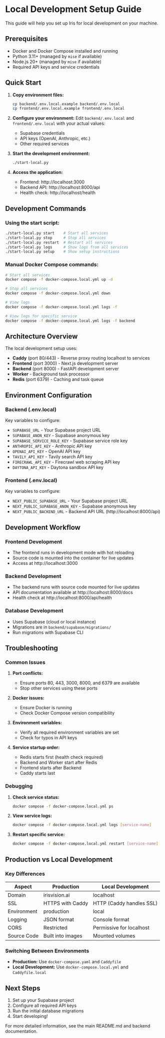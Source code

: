 # Local Development Setup Guide

This guide will help you set up Iris for local development on your machine.

## Prerequisites

- Docker and Docker Compose installed and running
- Python 3.11+ (managed by `mise` if available)
- Node.js 20+ (managed by `mise` if available)
- Required API keys and service credentials

## Quick Start

1. **Copy environment files:**
   ```bash
   cp backend/.env.local.example backend/.env.local
   cp frontend/.env.local.example frontend/.env.local
   ```

2. **Configure your environment:**
   Edit `backend/.env.local` and `frontend/.env.local` with your actual values:
   - Supabase credentials
   - API keys (OpenAI, Anthropic, etc.)
   - Other required services

3. **Start the development environment:**
   ```bash
   ./start-local.py
   ```

4. **Access the application:**
   - Frontend: http://localhost:3000
   - Backend API: http://localhost:8000/api
   - Health check: http://localhost/health

## Development Commands

### Using the start script:
```bash
./start-local.py start    # Start all services
./start-local.py stop     # Stop all services
./start-local.py restart  # Restart all services
./start-local.py logs     # Show logs from all services
./start-local.py setup    # Show setup instructions
```

### Manual Docker Compose commands:
```bash
# Start all services
docker compose -f docker-compose.local.yml up -d

# Stop all services
docker compose -f docker-compose.local.yml down

# View logs
docker compose -f docker-compose.local.yml logs -f

# View logs for specific service
docker compose -f docker-compose.local.yml logs -f backend
```

## Architecture Overview

The local development setup uses:

- **Caddy** (port 80/443) - Reverse proxy routing localhost to services
- **Frontend** (port 3000) - Next.js development server
- **Backend** (port 8000) - FastAPI development server
- **Worker** - Background task processor
- **Redis** (port 6379) - Caching and task queue

## Environment Configuration

### Backend (.env.local)
Key variables to configure:
- `SUPABASE_URL` - Your Supabase project URL
- `SUPABASE_ANON_KEY` - Supabase anonymous key
- `SUPABASE_SERVICE_ROLE_KEY` - Supabase service role key
- `ANTHROPIC_API_KEY` - Anthropic API key
- `OPENAI_API_KEY` - OpenAI API key
- `TAVILY_API_KEY` - Tavily search API key
- `FIRECRAWL_API_KEY` - Firecrawl web scraping API key
- `DAYTONA_API_KEY` - Daytona sandbox API key

### Frontend (.env.local)
Key variables to configure:
- `NEXT_PUBLIC_SUPABASE_URL` - Your Supabase project URL
- `NEXT_PUBLIC_SUPABASE_ANON_KEY` - Supabase anonymous key
- `NEXT_PUBLIC_BACKEND_URL` - Backend API URL (http://localhost:8000/api)

## Development Workflow

### Frontend Development
- The frontend runs in development mode with hot reloading
- Source code is mounted into the container for live updates
- Access at http://localhost:3000

### Backend Development
- The backend runs with source code mounted for live updates
- API documentation available at http://localhost:8000/docs
- Health check at http://localhost:8000/api/health

### Database Development
- Uses Supabase (cloud or local instance)
- Migrations are in `backend/supabase/migrations/`
- Run migrations with Supabase CLI

## Troubleshooting

### Common Issues

1. **Port conflicts:**
   - Ensure ports 80, 443, 3000, 8000, and 6379 are available
   - Stop other services using these ports

2. **Docker issues:**
   - Ensure Docker is running
   - Check Docker Compose version compatibility

3. **Environment variables:**
   - Verify all required environment variables are set
   - Check for typos in API keys

4. **Service startup order:**
   - Redis starts first (health check required)
   - Backend and Worker start after Redis
   - Frontend starts after Backend
   - Caddy starts last

### Debugging

1. **Check service status:**
   ```bash
   docker compose -f docker-compose.local.yml ps
   ```

2. **View service logs:**
   ```bash
   docker compose -f docker-compose.local.yml logs [service-name]
   ```

3. **Restart specific service:**
   ```bash
   docker compose -f docker-compose.local.yml restart [service-name]
   ```

## Production vs Local Development

### Key Differences

| Aspect | Production | Local Development |
|--------|------------|-------------------|
| Domain | irisvision.ai | localhost |
| SSL | HTTPS with Caddy | HTTP (Caddy handles SSL) |
| Environment | production | local |
| Logging | JSON format | Console format |
| CORS | Restricted | Permissive for localhost |
| Source Code | Built into images | Mounted volumes |

### Switching Between Environments

- **Production:** Use `docker-compose.yaml` and `Caddyfile`
- **Local Development:** Use `docker-compose.local.yml` and `Caddyfile.local`

## Next Steps

1. Set up your Supabase project
2. Configure all required API keys
3. Run the initial database migrations
4. Start developing!

For more detailed information, see the main README.md and backend documentation.
